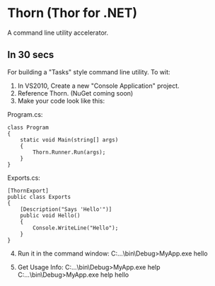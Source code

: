 Thorn (Thor for .NET)
=====================
A command line utility accelerator.

In 30 secs
----------
For building a "Tasks" style command line utility. To wit:
 1. In VS2010, Create a new "Console Application" project.
 2. Reference Thorn. (NuGet coming soon)
 3. Make your code look like this:

Program.cs:

	class Program
	{
		static void Main(string[] args)
		{
			Thorn.Runner.Run(args);
		}
	}

Exports.cs:

	[ThornExport]
	public class Exports
	{
		[Description("Says 'Hello'")]
		public void Hello()
		{
			Console.WriteLine("Hello");
		}
	}

 4. Run it in the command window:
	C:\...\bin\Debug>MyApp.exe hello

 5. Get Usage Info:
	C:\...\bin\Debug>MyApp.exe help
	C:\...\bin\Debug>MyApp.exe help hello